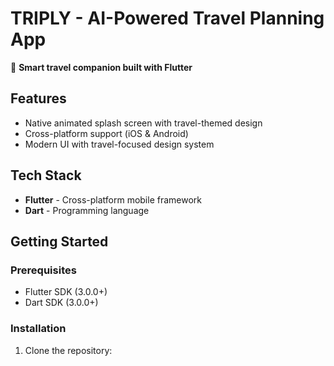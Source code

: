 # TRIPLY - AI-Powered Travel Planning App

🧳 **Smart travel companion built with Flutter**

## Features

- Native animated splash screen with travel-themed design
- Cross-platform support (iOS & Android)
- Modern UI with travel-focused design system

## Tech Stack

- **Flutter** - Cross-platform mobile framework
- **Dart** - Programming language

## Getting Started

### Prerequisites
- Flutter SDK (3.0.0+)
- Dart SDK (3.0.0+)

### Installation

1. Clone the repository:

